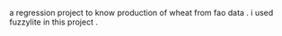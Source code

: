 a regression project to know production of wheat from fao data . i used fuzzylite in this project .
